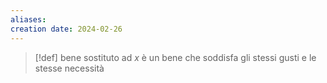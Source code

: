```yaml
---
aliases: 
creation date: 2024-02-26
---
```


>[!def]
>bene sostituto ad $x$ è un bene che soddisfa gli stessi gusti e le stesse necessità